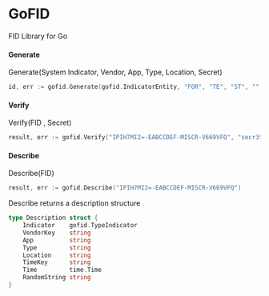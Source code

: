 # GoFID
FID Library for Go

#### Generate
Generate(System Indicator, Vendor, App, Type, Location, Secret)
```go
id, err := gofid.Generate(gofid.IndicatorEntity, "FOR", "TE", "ST", "", "secr3t")
```

#### Verify
Verify(FID , Secret)
```go
result, err := gofid.Verify("IPIH7MI2=-EABCCDEF-MISCR-V669VFQ", "secr3t")
```

#### Describe
Describe(FID)
```go
result, err := gofid.Describe("IPIH7MI2=-EABCCDEF-MISCR-V669VFQ")
```

Describe returns a description structure
```go
type Description struct {
	Indicator    gofid.TypeIndicator
	VendorKey    string
	App          string
	Type         string
	Location     string
	TimeKey      string
	Time         time.Time
	RandomString string
}
```